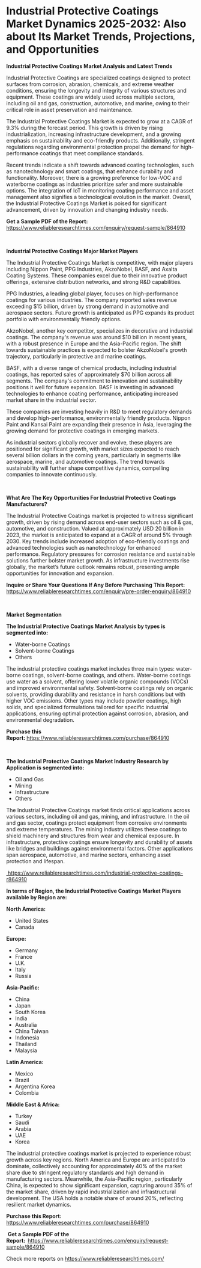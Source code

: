 <p><h1>Industrial Protective Coatings Market Dynamics 2025-2032: Also about Its Market Trends, Projections, and Opportunities</h1></p><p><strong>Industrial Protective Coatings Market Analysis and Latest Trends</strong></p>
<p><p>Industrial Protective Coatings are specialized coatings designed to protect surfaces from corrosion, abrasion, chemicals, and extreme weather conditions, ensuring the longevity and integrity of various structures and equipment. These coatings are widely used across multiple sectors, including oil and gas, construction, automotive, and marine, owing to their critical role in asset preservation and maintenance.</p><p>The Industrial Protective Coatings Market is expected to grow at a CAGR of 9.3% during the forecast period. This growth is driven by rising industrialization, increasing infrastructure development, and a growing emphasis on sustainability and eco-friendly products. Additionally, stringent regulations regarding environmental protection propel the demand for high-performance coatings that meet compliance standards.</p><p>Recent trends indicate a shift towards advanced coating technologies, such as nanotechnology and smart coatings, that enhance durability and functionality. Moreover, there is a growing preference for low-VOC and waterborne coatings as industries prioritize safer and more sustainable options. The integration of IoT in monitoring coating performance and asset management also signifies a technological evolution in the market. Overall, the Industrial Protective Coatings Market is poised for significant advancement, driven by innovation and changing industry needs.</p></p>
<p><strong>Get a Sample PDF of the Report:&nbsp;</strong> <a href="https://www.reliableresearchtimes.com/enquiry/request-sample/864910?utm_campaign=3542&utm_medium=2&utm_source=Github&utm_content=ia&utm_term=01042025&utm_id=industrial-protective-coatings">https://www.reliableresearchtimes.com/enquiry/request-sample/864910</a></p>
<p>&nbsp;</p>
<p><strong>Industrial Protective Coatings Major Market Players</strong></p>
<p><p>The Industrial Protective Coatings Market is competitive, with major players including Nippon Paint, PPG Industries, AkzoNobel, BASF, and Axalta Coating Systems. These companies excel due to their innovative product offerings, extensive distribution networks, and strong R&D capabilities.</p><p>PPG Industries, a leading global player, focuses on high-performance coatings for various industries. The company reported sales revenue exceeding $15 billion, driven by strong demand in automotive and aerospace sectors. Future growth is anticipated as PPG expands its product portfolio with environmentally friendly options.</p><p>AkzoNobel, another key competitor, specializes in decorative and industrial coatings. The company's revenue was around $10 billion in recent years, with a robust presence in Europe and the Asia-Pacific region. The shift towards sustainable practices is expected to bolster AkzoNobel's growth trajectory, particularly in protective and marine coatings.</p><p>BASF, with a diverse range of chemical products, including industrial coatings, has reported sales of approximately $70 billion across all segments. The company's commitment to innovation and sustainability positions it well for future expansion. BASF is investing in advanced technologies to enhance coating performance, anticipating increased market share in the industrial sector.</p><p>These companies are investing heavily in R&D to meet regulatory demands and develop high-performance, environmentally friendly products. Nippon Paint and Kansai Paint are expanding their presence in Asia, leveraging the growing demand for protective coatings in emerging markets. </p><p>As industrial sectors globally recover and evolve, these players are positioned for significant growth, with market sizes expected to reach several billion dollars in the coming years, particularly in segments like aerospace, marine, and automotive coatings. The trend towards sustainability will further shape competitive dynamics, compelling companies to innovate continuously.</p></p>
<p>&nbsp;</p>
<p><strong>What Are The Key Opportunities For Industrial Protective Coatings Manufacturers?</strong></p>
<p><p>The Industrial Protective Coatings market is projected to witness significant growth, driven by rising demand across end-user sectors such as oil & gas, automotive, and construction. Valued at approximately USD 20 billion in 2023, the market is anticipated to expand at a CAGR of around 5% through 2030. Key trends include increased adoption of eco-friendly coatings and advanced technologies such as nanotechnology for enhanced performance. Regulatory pressures for corrosion resistance and sustainable solutions further bolster market growth. As infrastructure investments rise globally, the market’s future outlook remains robust, presenting ample opportunities for innovation and expansion.</p></p>
<p><strong>Inquire or Share Your Questions If Any Before Purchasing This Report:</strong> <a href="https://www.reliableresearchtimes.com/enquiry/pre-order-enquiry/864910?utm_campaign=3542&utm_medium=2&utm_source=Github&utm_content=ia&utm_term=01042025&utm_id=industrial-protective-coatings">https://www.reliableresearchtimes.com/enquiry/pre-order-enquiry/864910</a></p>
<p>&nbsp;</p>
<p><strong>Market Segmentation</strong></p>
<p><strong>The Industrial Protective Coatings Market Analysis by types is segmented into:</strong></p>
<p><ul><li>Water-borne Coatings</li><li>Solvent-borne Coatings</li><li>Others</li></ul></p>
<p><p>The industrial protective coatings market includes three main types: water-borne coatings, solvent-borne coatings, and others. Water-borne coatings use water as a solvent, offering lower volatile organic compounds (VOCs) and improved environmental safety. Solvent-borne coatings rely on organic solvents, providing durability and resistance in harsh conditions but with higher VOC emissions. Other types may include powder coatings, high solids, and specialized formulations tailored for specific industrial applications, ensuring optimal protection against corrosion, abrasion, and environmental degradation.</p></p>
<p><strong>Purchase this Report:&nbsp;</strong><a href="https://www.reliableresearchtimes.com/purchase/864910?utm_campaign=3542&utm_medium=2&utm_source=Github&utm_content=ia&utm_term=01042025&utm_id=industrial-protective-coatings">https://www.reliableresearchtimes.com/purchase/864910</a></p>
<p>&nbsp;</p>
<p><strong>The Industrial Protective Coatings Market Industry Research by Application is segmented into:</strong></p>
<p><ul><li>Oil and Gas</li><li>Mining</li><li>Infrastructure</li><li>Others</li></ul></p>
<p><p>The Industrial Protective Coatings market finds critical applications across various sectors, including oil and gas, mining, and infrastructure. In the oil and gas sector, coatings protect equipment from corrosive environments and extreme temperatures. The mining industry utilizes these coatings to shield machinery and structures from wear and chemical exposure. In infrastructure, protective coatings ensure longevity and durability of assets like bridges and buildings against environmental factors. Other applications span aerospace, automotive, and marine sectors, enhancing asset protection and lifespan.</p></p>
<p><a href="https://www.reliableresearchtimes.com/industrial-protective-coatings-r864910?utm_campaign=3542&utm_medium=2&utm_source=Github&utm_content=ia&utm_term=01042025&utm_id=industrial-protective-coatings">&nbsp;https://www.reliableresearchtimes.com/industrial-protective-coatings-r864910</a></p>
<p><strong>In terms of Region, the Industrial Protective Coatings Market Players available by Region are:</strong></p>
<p>
    <p> <strong> North America: </strong>
        <ul>
            <li>United States</li>
            <li>Canada</li>
        </ul>
        </p> 
    <p> <strong> Europe: </strong>
        <ul>
            <li>Germany</li>
            <li>France</li>
            <li>U.K.</li>
            <li>Italy</li>
            <li>Russia</li>
        </ul>
        </p> 
    <p> <strong> Asia-Pacific: </strong>
        <ul>
            <li>China</li>
            <li>Japan</li>
            <li>South Korea</li>
            <li>India</li>
            <li>Australia</li>
            <li>China Taiwan</li>
            <li>Indonesia</li>
            <li>Thailand</li>
            <li>Malaysia</li>
        </ul>
        </p> 
    <p> <strong> Latin America: </strong>
        <ul>
            <li>Mexico</li>
            <li>Brazil</li>
            <li>Argentina Korea</li>
            <li>Colombia</li>
        </ul>
        </p> 
    <p> <strong> Middle East & Africa: </strong>
        <ul>
            <li>Turkey</li>
            <li>Saudi</li>
            <li>Arabia</li>
            <li>UAE</li>
            <li>Korea</li>
        </ul>
    </p>
    </p>
<p><p>The industrial protective coatings market is projected to experience robust growth across key regions. North America and Europe are anticipated to dominate, collectively accounting for approximately 40% of the market share due to stringent regulatory standards and high demand in manufacturing sectors. Meanwhile, the Asia-Pacific region, particularly China, is expected to show significant expansion, capturing around 35% of the market share, driven by rapid industrialization and infrastructural development. The USA holds a notable share of around 20%, reflecting resilient market dynamics.</p></p>
<p><strong>Purchase this Report: </strong><a href="https://www.reliableresearchtimes.com/purchase/864910?utm_campaign=3542&utm_medium=2&utm_source=Github&utm_content=ia&utm_term=01042025&utm_id=industrial-protective-coatings">https://www.reliableresearchtimes.com/purchase/864910</a></p>
<p>&nbsp;<strong>Get a Sample PDF of the Report:&nbsp;&nbsp;</strong><a href="https://www.reliableresearchtimes.com/enquiry/request-sample/864910?utm_campaign=3542&utm_medium=2&utm_source=Github&utm_content=ia&utm_term=01042025&utm_id=industrial-protective-coatings">https://www.reliableresearchtimes.com/enquiry/request-sample/864910</a></p>
<p><strong></strong></p>
<p>Check more reports on <a href="https://www.reliableresearchtimes.com/?utm_campaign=3542&utm_medium=2&utm_source=Github&utm_content=ia&utm_term=01042025&utm_id=industrial-protective-coatings">https://www.reliableresearchtimes.com/</a></p>